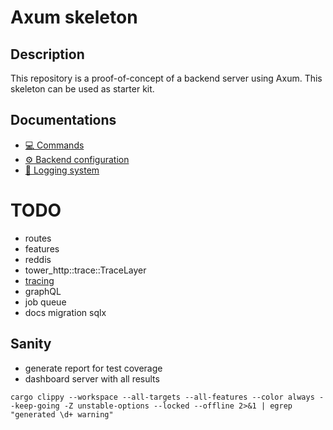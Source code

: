 # Axum skeleton

## Description

This repository is a proof-of-concept of a backend server using Axum. This
skeleton can be used as starter kit.

## Documentations

- [💻 Commands](docs/commands.md)
- [⚙️ Backend configuration](docs/configuration.md)
- [📄 Logging system](docs/logging.md)

# TODO

- routes
- features
- reddis
- tower_http::trace::TraceLayer
- [tracing](https://docs.rs/tracing/latest/tracing/)
- graphQL
- job queue
- docs migration sqlx

## Sanity

- generate report for test coverage
- dashboard server with all results

```shell
cargo clippy --workspace --all-targets --all-features --color always --keep-going -Z unstable-options --locked --offline 2>&1 | egrep "generated \d+ warning"
```
